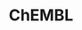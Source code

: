 ---
layout: default
bigquery: https://console.cloud.google.com/bigquery?p=patents-public-data&d=ebi_chembl&page=dataset
citation: '"The ChEMBL database in 2017." Anna Gaulton, Anne Hersey, Michał Nowotka,
  A Patrícia Bento, Jon Chambers, David Mendez, Prudence Mutowo, Francis Atkinson,
  Louisa J Bellis, Elena Cibrián-Uhalte, Mark Davies, Nathan Dedman, Anneli Karlsson,
  María Paula Magariños, John P Overington, George Papadatos, Ines Smit, Andrew R
  Leach Nucleic acids Research (2017) 45 (Database Issue), D945-D954'
contributors: European Bioinformatics Institute
cost: None
description: ChEMBL Data is a manually curated database of small molecules used in
  drug discovery, including information about existing patented drugs.
documentation: 'schema: https://www.ebi.ac.uk/chembl/db_schema


  '
last_edit: Mon, 04 Apr 2022 19:07:30 GMT
location: https://console.cloud.google.com/marketplace/product/google_patents_public_datasets/chembl
maintained_by: EMBL-EBI, an outstation of European Molecular Biology Laboratory
related_publications: '

  ChEMBL: towards direct deposition of bioassay data.


  Mendez D, Gaulton A, Bento AP, Chambers J, De Veij M, Félix E, Magariños MP, Mosquera
  JF, Mutowo P, Nowotka M, Gordillo-Marañón M, Hunter F, Junco L, Mugumbate G, Rodriguez-Lopez
  M, Atkinson F, Bosc N, Radoux CJ, Segura-Cabrera A, Hersey A, Leach AR.


  — Nucleic Acids Res. 2019; 47(D1):D930-D940. doi: 10.1093/nar/gky1075

  '
schema_fields: '[''submission_date'', ''withdrawn_reason'', ''start_position'', ''molregno'',
  ''entity_type'', ''applicant_full_name'', ''acd_logd'', ''comments'', ''domain_id'',
  ''domain_type'', ''le'', ''set_name'', ''assay_type'', ''oral'', ''l3'', ''approval_date'',
  ''cx_most_bpka'', ''updated_on'', ''parent_type'', ''doc_id'', ''mesh_id'', ''rgid'',
  ''site_id'', ''path'', ''cpd_str_alert_id'', ''withdrawn_year'', ''acd_logp'', ''who_name'',
  ''targrel_id'', ''standard_units'', ''year'', ''level4_description'', ''enzyme_tid'',
  ''dosed_ingredient'', ''species_group_flag'', ''component_id'', ''active_molregno'',
  ''units'', ''toid'', ''mc_target_accession'', ''met_id'', ''warning_id'', ''oc_id'',
  ''mecref_id'', ''compsyn_id'', ''bto_id'', ''molfile'', ''warnref_id'', ''atc_code'',
  ''action_type'', ''ref_type'', ''qudt_units'', ''parent_molregno'', ''cl_lincs_id'',
  ''l7'', ''helm_notation'', ''protein_class_id'', ''ref_id'', ''nda_type'', ''alert_id'',
  ''enzyme_name'', ''full_mwt'', ''usan_stem'', ''hba_lipinski'', ''orig_description'',
  ''ingredient'', ''protein_class_desc'', ''cidx'', ''pref_name'', ''smid'', ''inorganic_flag'',
  ''assay_test_type'', ''ddd_units'', ''std_act_id'', ''level1'', ''comp_go_id'',
  ''assay_category'', ''protein_class_synonym'', ''ad_type'', ''class_level'', ''isoform'',
  ''delist_flag'', ''active_ingredient'', ''binding_site_comment'', ''comp_class_id'',
  ''tid'', ''published_value'', ''source_domain_id'', ''title'', ''usan_stem_id'',
  ''related_tid'', ''stem'', ''parameter_value'', ''innovator_company'', ''synonyms'',
  ''usan_substem'', ''cell_description'', ''level3'', ''met_conversion'', ''frac_code'',
  ''mechanism_comment'', ''db_source'', ''published_type'', ''updated_by'', ''who_extra'',
  ''as_id'', ''src_id'', ''uo_units'', ''chembl_id'', ''strength'', ''l8'', ''annotation'',
  ''aromatic_rings'', ''mc_target_name'', ''hba'', ''homologue'', ''volume'', ''first_approval'',
  ''tax_id'', ''dosage_form'', ''parameter_type'', ''pchembl_value'', ''protclasssyn_id'',
  ''metref_id'', ''mc_organism'', ''relationship'', ''uberon_id'', ''molecule_type'',
  ''source'', ''compound_key'', ''go_id'', ''bao_endpoint'', ''polymer_flag'', ''metabolite_record_id'',
  ''co_stem_id'', ''target_desc'', ''job_id'', ''accession'', ''sequence_md5sum'',
  ''mc_tax_id'', ''level3_description'', ''published_units'', ''compd_id'', ''subgroup'',
  ''level1_description'', ''num_alerts'', ''standard_upper_value'', ''last_active'',
  ''patent_id'', ''tissue_id'', ''prediction_method'', ''direct_interaction'', ''creation_date'',
  ''cellosaurus_id'', ''mec_id'', ''efo_term'', ''bei'', ''sei'', ''mc_target_type'',
  ''pathway_key'', ''standard_type'', ''idx'', ''name'', ''route'', ''short_name'',
  ''standard_inchi_key'', ''downgraded'', ''assay_organism'', ''cell_name'', ''drug_substance_flag'',
  ''level5'', ''major_class'', ''alogp'', ''hrac_class_id'', ''acd_most_bpka'', ''mechanism_of_action'',
  ''molecular_mechanism'', ''warning_year'', ''met_comment'', ''withdrawn_class'',
  ''irac_class_id'', ''standard_value'', ''value'', ''entity_id'', ''indref_id'',
  ''irac_code'', ''hbd'', ''research_stem'', ''journal'', ''curation_comment'', ''ridx'',
  ''relationship_desc'', ''bao_format'', ''cell_source_organism'', ''abstract'', ''db_version'',
  ''l4'', ''pathway_id'', ''end_position'', ''topical'', ''issue'', ''l2'', ''version'',
  ''pubmed_id'', ''tid_fixed'', ''relation'', ''mol_frac_id'', ''ddd_comment'', ''substrate_record_id'',
  ''usan_year'', ''company'', ''publication_number'', ''parent_go_id'', ''warning_description'',
  ''warning_country'', ''data_validity_comment'', ''mw_freebase'', ''domain_description'',
  ''aspect'', ''component_synonym'', ''level2'', ''sitecomp_id'', ''standard_flag'',
  ''confidence_score'', ''acd_most_apka'', ''biocomp_id'', ''record_id'', ''doc_type'',
  ''site_residues'', ''log_id'', ''efo_id'', ''predbind_id'', ''cx_most_apka'', ''target_type'',
  ''cell_source_tax_id'', ''assay_strain'', ''cell_ontology_id'', ''chirality'', ''prod_pat_id'',
  ''cx_logd'', ''sequence'', ''alert_name'', ''ap_id'', ''parenteral'', ''l5'', ''cell_source_tissue'',
  ''last_page'', ''actsm_id'', ''molecular_species'', ''normal_range_max'', ''class_type'',
  ''stat'', ''relationship_type'', ''clo_id'', ''warning_type'', ''chebi_par_id'',
  ''withdrawn_flag'', ''hbd_lipinski'', ''organism'', ''assay_subcellular_fraction'',
  ''mol_irac_id'', ''caloha_id'', ''syn_type'', ''qed_weighted'', ''ddd_admr'', ''stem_class'',
  ''standard_text_value'', ''assay_id'', ''natural_product'', ''site_name'', ''alert_set_id'',
  ''priority'', ''drugind_id'', ''l1'', ''frac_class_id'', ''patent_expire_date'',
  ''patent_no'', ''mutation'', ''lle'', ''potential_duplicate'', ''src_compound_id'',
  ''activity_id'', ''assay_tissue'', ''psa'', ''molsyn_id'', ''standard_relation'',
  ''cell_id'', ''ro3_pass'', ''ddd_value'', ''black_box_warning'', ''src_assay_id'',
  ''targcomp_id'', ''formulation_id'', ''aidx'', ''max_phase'', ''authors'', ''assay_desc'',
  ''warning_class'', ''structure_type'', ''patent_use_code'', ''first_page'', ''mw_monoisotopic'',
  ''previous_company'', ''availability_type'', ''level2_description'', ''product_id'',
  ''max_phase_for_ind'', ''num_lipinski_ro5_violations'', ''variant_id'', ''published_relation'',
  ''cx_logp'', ''country'', ''smarts'', ''src_short_name'', ''canonical_smiles'',
  ''assay_param_id'', ''text_value'', ''prodrug'', ''heavy_atoms'', ''mol_atc_id'',
  ''mol_hrac_id'', ''therapeutic_flag'', ''selectivity_comment'', ''hrac_code'', ''assay_class_id'',
  ''usan_stem_definition'', ''type'', ''component_type'', ''trade_name'', ''src_description'',
  ''rtb'', ''num_ro5_violations'', ''assay_cell_type'', ''full_molformula'', ''bao_id'',
  ''res_stem_id'', ''activity_comment'', ''assay_tax_id'', ''mesh_heading'', ''definition'',
  ''status'', ''indication_class'', ''confidence'', ''drug_product_flag'', ''standard_inchi'',
  ''doi'', ''description'', ''normal_range_min'', ''tbl'', ''level4'', ''assay_source'',
  ''compound_name'', ''target_mapping'', ''ddd_id'', ''withdrawn_country'', ''upper_value'',
  ''first_in_class'', ''result_flag'', ''label'', ''disease_efficacy'', ''parent_id'',
  ''drug_record_id'', ''ref_url'', ''domain_name'', ''ass_cls_map_id'', ''activity_count'',
  ''l6'', ''curated_by'']'
shortname: chembl
tags:
- biotechnology
- health
- chemical
- bioinformatics
- medical
terms_of_use: CC BY-SA 3.0
title: ChEMBL
uuid: e232a192-965c-4ec9-904c-155b6dfe56c5
---